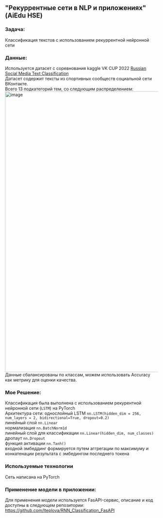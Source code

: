 ## "Рекуррентные сети в NLP и приложениях"(AiEdu HSE)

### Задача: 
Классификация текстов с использованием рекуррентной нейронной сети
### Данные:
Используется датасет с соревнования kaggle VK CUP 2022 
[Russian Social Media Text Classification](https://www.kaggle.com/datasets/mikhailma/russian-social-media-text-classification/data)  
Датасет содержит тексты из спортивных сообществ социальной сети ВКонтакте.  
Всего 13 подкатегорий тем, со следующим распределением:  
<img width="925" alt="image" src="https://github.com/lteplova/rnn_in_nlp/assets/38242392/6d384fac-73e5-4284-8442-6c260ad5ba28">  
Данные сбалансированы по классам, можем использовать Accuracy как метрику для оценки качества.  
### Мое Решение:
Классификация была выполнена с использованием рекурентной нейронной сети (```LSTM```) на PyTorch  
Архитектура сети:
однослойный LSTM ```nn.LSTM(hidden_dim = 256, num_layers = 2, bidirectional=True, dropout=0.2)```  
линейный слой ```nn.Linear```  
нормализация ```nn.BatchNorm1d```  
линейный слой для классификации ```nn.Linear(hidden_dim, num_classes)```  
дропаут ```nn.Dropout```  
функция активации ```nn.Tanh()```  
входной эмбеддинг формируется путем  аггрегации по максимуму и конкатенации результата с эмбедингом последнего токена  

### Используемые технологии
Cеть написана на PyTorch

### Применение модели в приложении:

Для применения модели используется FasAPI-сервис, описание и код доступны в следующем репозитории: 
<a href="https://github.com/lteplova/RNN_Classification_FasAPI">https://github.com/lteplova/RNN_Classification_FasAPI</a>



